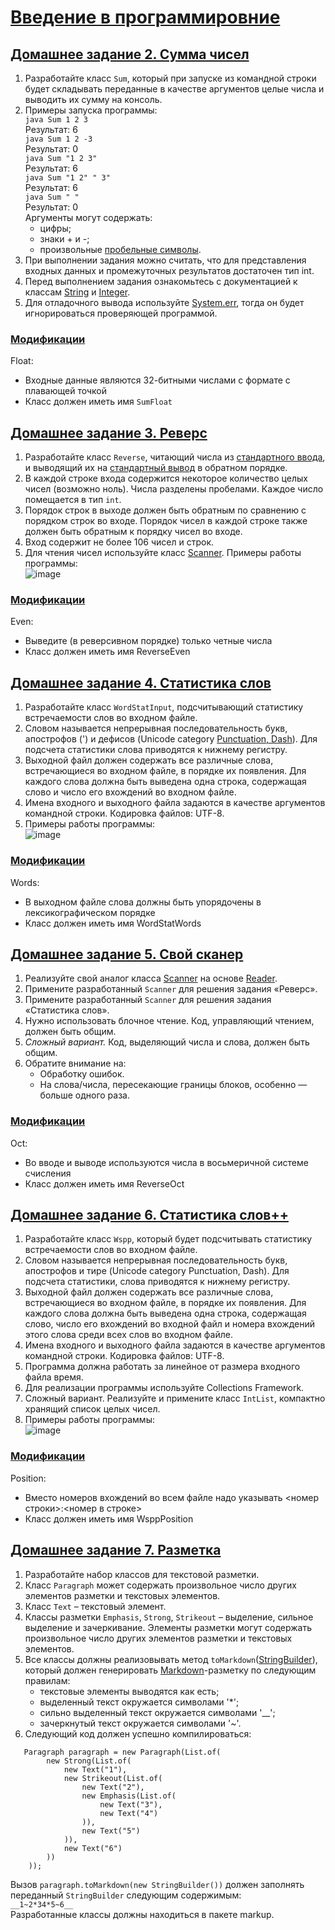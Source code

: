 # [Введение в программировние](https://github.com/dandolya/Introduction-to-Programming)

## [Домашнее задание 2. Сумма чисел](https://github.com/dandolya/Introduction-to-Programming/blob/main/Sum.java)
1. Разработайте класс `Sum`, который при запуске из командной строки будет складывать переданные в качестве аргументов целые числа и выводить их сумму на консоль.
2. Примеры запуска программы:\
`java Sum 1 2 3`\
Результат: 6\
`java Sum 1 2 -3`\
Результат: 0\
`java Sum "1 2 3"`\
Результат: 6\
`java Sum "1 2" " 3"`\
Результат: 6\
`java Sum " "`\
Результат: 0\
Аргументы могут содержать:
   * цифры;
   * знаки + и -;
   * произвольные [пробельные символы](https://docs.oracle.com/en/java/javase/17/docs/api/java.base/java/lang/Character.html#isWhitespace(char)).
3. При выполнении задания можно считать, что для представления входных данных и промежуточных результатов достаточен тип int.
4. Перед выполнением задания ознакомьтесь с документацией к классам [String](https://docs.oracle.com/en/java/javase/17/docs/api/java.base/java/lang/String.html) и [Integer](https://docs.oracle.com/en/java/javase/17/docs/api/java.base/java/lang/Integer.html).
5. Для отладочного вывода используйте [System.err](https://docs.oracle.com/en/java/javase/17/docs/api/java.base/java/lang/System.html#err), тогда он будет игнорироваться проверяющей программой.
### [Модификации](https://github.com/dandolya/Introduction-to-Programming/blob/main/SumFloat.java)
Float:
  * Входные данные являются 32-битными числами с формате с плавающей точкой
  * Класс должен иметь имя `SumFloat`

## [Домашнее задание 3. Реверс](https://github.com/dandolya/Introduction-to-Programming/blob/main/Reverse.java)
1. Разработайте класс `Reverse`, читающий числа из [стандартного ввода](https://docs.oracle.com/en/java/javase/17/docs/api/java.base/java/lang/System.html#in), и выводящий их на [стандартный вывод](https://docs.oracle.com/en/java/javase/17/docs/api/java.base/java/lang/System.html#out) в обратном порядке.
2. В каждой строке входа содержится некоторое количество целых чисел (возможно ноль). Числа разделены пробелами. Каждое число помещается в тип `int`.
3. Порядок строк в выходе должен быть обратным по сравнению с порядком строк во входе. Порядок чисел в каждой строке также должен быть обратным к порядку чисел во входе.
4. Вход содержит не более 106 чисел и строк.
5. Для чтения чисел используйте класс [Scanner](https://docs.oracle.com/en/java/javase/17/docs/api/java.base/java/util/Scanner.html).
Примеры работы программы:\
![image](https://github.com/dandolya/Introduction-to-Programming/assets/117770118/7587f1bf-e432-4ae5-b42a-ccaf6c90ca9d)
### [Модификации](https://github.com/dandolya/Introduction-to-Programming/blob/main/ReverseEven.java)
Even:
  * Выведите (в реверсивном порядке) только четные числа
  * Класс должен иметь имя ReverseEven

## [Домашнее задание 4. Статистика слов](https://github.com/dandolya/Introduction-to-Programming/blob/main/WordStatInput.java)
1. Разработайте класс `WordStatInput`, подсчитывающий статистику встречаемости слов во входном файле.
2. Словом называется непрерывная последовательность букв, апострофов (') и дефисов (Unicode category [Punctuation, Dash](https://docs.oracle.com/en/java/javase/17/docs/api/java.base/java/lang/Character.html#DASH_PUNCTUATION)). Для подсчета статистики слова приводятся к нижнему регистру.
3. Выходной файл должен содержать все различные слова, встречающиеся во входном файле, в порядке их появления. Для каждого слова должна быть выведена одна строка, содержащая слово и число его вхождений во входном файле.
4. Имена входного и выходного файла задаются в качестве аргументов командной строки. Кодировка файлов: UTF-8.
5. Примеры работы программы:\
![image](https://github.com/dandolya/Introduction-to-Programming/assets/117770118/9f5a257d-145c-4634-af3d-af746b0f9e52)
### [Модификации](https://github.com/dandolya/Introduction-to-Programming/blob/main/WordStatWords.java)
Words:
  * В выходном файле слова должны быть упорядочены в лексикографическом порядке
  * Класс должен иметь имя WordStatWords

## [Домашнее задание 5. Свой сканер](https://github.com/dandolya/Introduction-to-Programming/blob/main/MyScanner.java)
1. Реализуйте свой аналог класса [Scanner](https://docs.oracle.com/en/java/javase/17/docs/api/java.base/java/util/Scanner.html) на основе [Reader](https://docs.oracle.com/en/java/javase/17/docs/api/java.base/java/io/Reader.html).
2. Примените разработанный `Scanner` для решения задания «Реверс».
3. Примените разработанный `Scanner` для решения задания «Статистика слов».
4. Нужно использовать блочное чтение. Код, управляющий чтением, должен быть общим.
5. *Сложный вариант.* Код, выделяющий числа и слова, должен быть общим.
6. Обратите внимание на:
    * Обработку ошибок.
    * На слова/числа, пересекающие границы блоков, особенно — больше одного раза.
### [Модификации](https://github.com/dandolya/Introduction-to-Programming/blob/main/ReverseOct.java)
Oct:
  * Во вводе и выводе используются числа в восьмеричной системе счисления
  * Класс должен иметь имя ReverseOct

## [Домашнее задание 6. Статистика слов++](https://github.com/dandolya/Introduction-to-Programming/blob/main/Wspp.java)
1. Разработайте класс `Wspp`, который будет подсчитывать статистику встречаемости слов во входном файле.
2. Словом называется непрерывная последовательность букв, апострофов и тире (Unicode category Punctuation, Dash). Для подсчета статистики, слова приводятся к нижнему регистру.
3. Выходной файл должен содержать все различные слова, встречающиеся во входном файле, в порядке их появления. Для каждого слова должна быть выведена одна строка, содержащая слово, число его вхождений во входной файл и номера вхождений этого слова среди всех слов во входном файле.
4. Имена входного и выходного файла задаются в качестве аргументов командной строки. Кодировка файлов: UTF-8.
5. Программа должна работать за линейное от размера входного файла время.
6. Для реализации программы используйте Collections Framework.
7. Сложный вариант. Реализуйте и примените класс `IntList`, компактно хранящий список целых чисел.
8. Примеры работы программы:\
![image](https://github.com/dandolya/Introduction-to-Programming/assets/117770118/e474a219-db95-4925-bd2c-188da81f1742)
### [Модификации](https://github.com/dandolya/Introduction-to-Programming/blob/main/WsppPosition.java)
Position:
  * Вместо номеров вхождений во всем файле надо указывать <номер строки>:<номер в строке>
  * Класс должен иметь имя WsppPosition

## [Домашнее задание 7. Разметка]()
1. Разработайте набор классов для текстовой разметки.
2. Класс `Paragraph` может содержать произвольное число других элементов разметки и текстовых элементов.
3. Класс `Text` – текстовый элемент.
4. Классы разметки `Emphasis`, `Strong`, `Strikeout` – выделение, сильное выделение и зачеркивание. Элементы разметки могут содержать произвольное число других элементов разметки и текстовых элементов.
5. Все классы должны реализовывать метод `toMarkdown`([StringBuilder](https://docs.oracle.com/en/java/javase/11/docs/api/java.base/java/lang/StringBuilder.html)), который должен генерировать [Markdown](https://ru.wikipedia.org/wiki/Markdown)-разметку по следующим правилам:
    * текстовые элементы выводятся как есть;
    * выделенный текст окружается символами '*';
    * сильно выделенный текст окружается символами '__';
    * зачеркнутый текст окружается символами '~'.
6. Следующий код должен успешно компилироваться:
```
   Paragraph paragraph = new Paragraph(List.of(
        new Strong(List.of(
            new Text("1"),
            new Strikeout(List.of(
                new Text("2"),
                new Emphasis(List.of(
                    new Text("3"),
                    new Text("4")
                )),
                new Text("5")
            )),
            new Text("6")
        ))
    ));
```
Вызов `paragraph.toMarkdown(new StringBuilder())` должен заполнять переданный `StringBuilder` следующим содержимым:\
    `__1~2*34*5~6__`\
Разработанные классы должны находиться в пакете markup.

